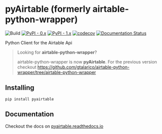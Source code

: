 # pyAirtable (formerly airtable-python-wrapper)

![Build](https://github.com/gtalarico/airtable-python-wrapper/actions/workflows/test.yml/badge.svg)
[![PyPI - 0.x](https://img.shields.io/pypi/dm/airtable-python-wrapper.svg?label=pypi%20downloads)](https://pypi.org/project/airtable-python-wrapper/)
[![PyPI - 1.x](https://img.shields.io/pypi/dm/pyairtable.svg?label=pypi%20downloads)](https://pypi.org/project/pyairtable/)
[![codecov](https://codecov.io/gh/gtalarico/pyairtable/branch/main/graph/badge.svg?token=askmZgmMoV)](https://codecov.io/gh/gtalarico/pyairtable)
[![Documentation Status](https://readthedocs.org/projects/pyairtable/badge/?version=latest)](http://pyairtable.readthedocs.io/en/latest/?badge=latest)

Python Client for the Airtable Api

> Looking for **airtable-python-wrapper**?
>
> airtable-python-wrapper is now **pyAirtable**.
> For the previous version checkout https://github.com/gtalarico/airtable-python-wrapper/tree/airtable-python-wrapper

## Installing

```
pip install pyairtable
```

## Documentation

Checkout the docs on [pyairtable.readthedocs.io](http://pyairtable.readthedocs.io/)
